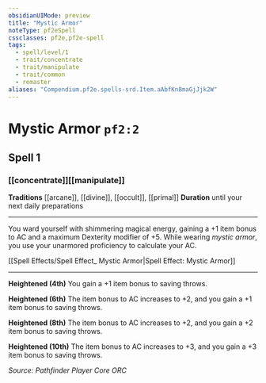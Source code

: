 ```yaml
---
obsidianUIMode: preview
title: "Mystic Armor"
noteType: pf2eSpell
cssclasses: pf2e,pf2e-spell
tags:
  - spell/level/1
  - trait/concentrate
  - trait/manipulate
  - trait/common
  - remaster
aliases: "Compendium.pf2e.spells-srd.Item.aAbfKn8maGjJjk2W" 
---
```

# Mystic Armor  `pf2:2`  
## Spell 1
### [[concentrate]][[manipulate]]
**Traditions** [[arcane]], [[divine]], [[occult]], [[primal]]
**Duration** until your next daily preparations
* * * 
You ward yourself with shimmering magical energy, gaining a +1 item bonus to AC and a maximum Dexterity modifier of +5. While wearing _mystic armor_, you use your unarmored proficiency to calculate your AC.

[[Spell Effects/Spell Effect_ Mystic Armor|Spell Effect: Mystic Armor]]

* * *

**Heightened (4th)** You gain a +1 item bonus to saving throws.

**Heightened (6th)** The item bonus to AC increases to +2, and you gain a +1 item bonus to saving throws.

**Heightened (8th)** The item bonus to AC increases to +2, and you gain a +2 item bonus to saving throws.

**Heightened (10th)** The item bonus to AC increases to +3, and you gain a +3 item bonus to saving throws.

*Source: Pathfinder Player Core*
*ORC*